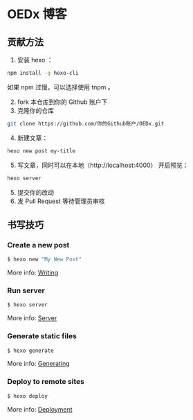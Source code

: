 # OEDx 博客

## 贡献方法

1. 安装 hexo ：

``` sh
npm install -g hexo-cli
```

如果 npm 过慢，可以选择使用 tnpm 。

2. fork 本仓库到你的 Github 账户下
3. 克隆你的仓库

``` sh
git clone https://github.com/你的Github账户/OEDx.git
```

4. 新建文章：

``` sh
hexo new post my-title
```

5. 写文章，同时可以在本地（http://localhost:4000） 开启预览：

``` sh
hexo server
```

5. 提交你的改动
6. 发 Pull Request 等待管理员审核

## 书写技巧

### Create a new post

``` bash
$ hexo new "My New Post"
```

More info: [Writing](https://hexo.io/docs/writing.html)

### Run server

``` bash
$ hexo server
```

More info: [Server](https://hexo.io/docs/server.html)

### Generate static files

``` bash
$ hexo generate
```

More info: [Generating](https://hexo.io/docs/generating.html)

### Deploy to remote sites

``` bash
$ hexo deploy
```

More info: [Deployment](https://hexo.io/docs/deployment.html)
